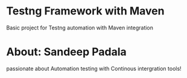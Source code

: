 # Testng Framework with Maven
Basic project for Testng automation with Maven integration
<h1>About: Sandeep Padala</h1>
passionate about Automation testing with Continous intergration tools!
